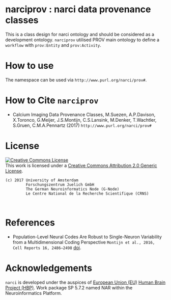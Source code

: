 # narciprov : narci data provenance classes

This is a class design for narci ontology and should be 
considered as a development ontology. `narciprov` utilised
PROV main ontology to define a `workflow` with `prov:Entity`
and `prov:Activity`.

# How to use

The namespace can be used via `http://www.purl.org/narci/prov#`.

# How to Cite `narciprov`

* Calcium Imaging Data Provenance Classes, 
  M.Suezen, A.P.Davison, X.Toronco, G.Meijer, J.S.Montijn, 
  C.S.Lansink, M.Denker, T.Wachtler, S.Gruen, C.M.A.Pennartz (2017)
  `http://www.purl.org/narci/prov#`

# License

<a rel="license" href="http://creativecommons.org/licenses/by/2.0/"><img alt="Creative Commons License" style="border-width:0" src="https://i.creativecommons.org/l/by/2.0/88x31.png" /></a><br />This work is licensed under a <a rel="license" href="http://creativecommons.org/licenses/by/2.0/">Creative Commons Attribution 2.0 Generic License</a>.

```
(c) 2017 University of Amsterdam
         Forschungszentrum Juelich GmbH
         The German Neuroinformatics Node (G-Node)
         Le Centre National de la Recherche Scientifique (CRNS)

        
```
# References

* Population-Level Neural Codes Are Robust to Single-Neuron 
  Variability from a Multidimensional Coding Perspective
  `Montijn et al., 2016, Cell Reports 16, 2486–2498` [doi](http://dx.doi.org/10.1016/j.celrep.2016.07.065). 

# Acknowledgements

`narci` is developed under the auspices of <a href="http://ec.europa.eu/programmes/horizon2020/en/h2020-section/fet-flagships">European Union (EU)</a>
 <a href="http://www.humanbrainproject.eu/en/">Human Brain Project (HBP)</a>. 
Work package SP 5.7.2 named NAR within the Neuroinformatics Platform.

